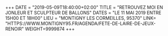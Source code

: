 +++
DATE = "2019-05-09T18:40:00+02:00"
TITLE = "RETROUVEZ MOI EN JONLEUR ET SCULPTEUR DE BALLONS"
DATES = "LE 11 MAI 2019 ENTRE 15H00 ET 18H00"
LIEU = "MONTIGNY LES CORMEILLES, 95370"
LINK= "HTTPS://WWW.MONTIGNY95.FR/AGENDA/FETE-DE-LAIRE-DE-JEUX-RENOIR"
WEIGHT=9999874
+++

